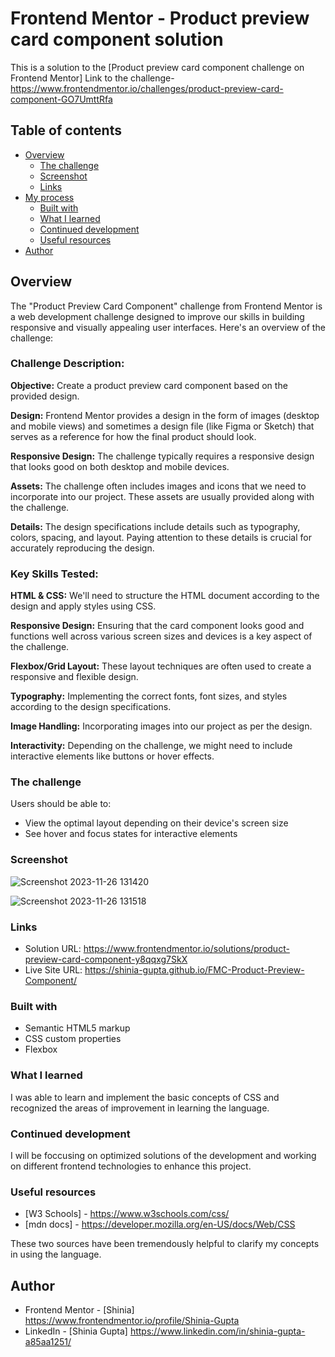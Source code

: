 # Frontend Mentor - Product preview card component solution

This is a solution to the [Product preview card component challenge on Frontend Mentor]
Link to the challenge- https://www.frontendmentor.io/challenges/product-preview-card-component-GO7UmttRfa

## Table of contents

- [Overview](#overview)
  - [The challenge](#the-challenge)
  - [Screenshot](#screenshot)
  - [Links](#links)
- [My process](#my-process)
  - [Built with](#built-with)
  - [What I learned](#what-i-learned)
  - [Continued development](#continued-development)
  - [Useful resources](#useful-resources)
- [Author](#author)

## Overview
The "Product Preview Card Component" challenge from Frontend Mentor is a web development challenge designed to improve our skills in building responsive and visually appealing user interfaces. Here's an overview of the challenge:

### Challenge Description:

**Objective:** Create a product preview card component based on the provided design.

**Design:** Frontend Mentor provides a design in the form of images (desktop and mobile views) and sometimes a design file (like Figma or Sketch) that serves as a reference for how the final product should look.

**Responsive Design:** The challenge typically requires a responsive design that looks good on both desktop and mobile devices.

**Assets:** The challenge often includes images and icons that we need to incorporate into our project. These assets are usually provided along with the challenge.

**Details:** The design specifications include details such as typography, colors, spacing, and layout. Paying attention to these details is crucial for accurately reproducing the design.

### Key Skills Tested:

**HTML & CSS:** We'll need to structure the HTML document according to the design and apply styles using CSS.

**Responsive Design:** Ensuring that the card component looks good and functions well across various screen sizes and devices is a key aspect of the challenge.

**Flexbox/Grid Layout:** These layout techniques are often used to create a responsive and flexible design.

**Typography:** Implementing the correct fonts, font sizes, and styles according to the design specifications.

**Image Handling:** Incorporating images into our project as per the design.

**Interactivity:** Depending on the challenge, we might need to include interactive elements like buttons or hover effects.
### The challenge

Users should be able to:

- View the optimal layout depending on their device's screen size
- See hover and focus states for interactive elements

### Screenshot

![Screenshot 2023-11-26 131420](https://github.com/Shinia-Gupta/FMC-Product-Preview-Component/assets/113818197/0d7c05ee-f33d-4204-9666-6aa189d6c6ef)

![Screenshot 2023-11-26 131518](https://github.com/Shinia-Gupta/FMC-Product-Preview-Component/assets/113818197/4ced5276-8318-4afd-92da-689a08f568ac)

### Links

- Solution URL: https://www.frontendmentor.io/solutions/product-preview-card-component-y8qqxg7SkX
- Live Site URL: https://shinia-gupta.github.io/FMC-Product-Preview-Component/

### Built with

- Semantic HTML5 markup
- CSS custom properties
- Flexbox


### What I learned

I was able to learn and implement the basic concepts of CSS and recognized the areas of improvement in learning the language.

### Continued development
I will be foccusing on optimized solutions of the development and working on different frontend technologies to enhance this project.

### Useful resources

- [W3 Schools] - https://www.w3schools.com/css/
- [mdn docs] - https://developer.mozilla.org/en-US/docs/Web/CSS

These two sources have been tremendously helpful to clarify my concepts in using the language.

## Author

- Frontend Mentor - [Shinia] https://www.frontendmentor.io/profile/Shinia-Gupta
- LinkedIn - [Shinia Gupta] https://www.linkedin.com/in/shinia-gupta-a85aa1251/



